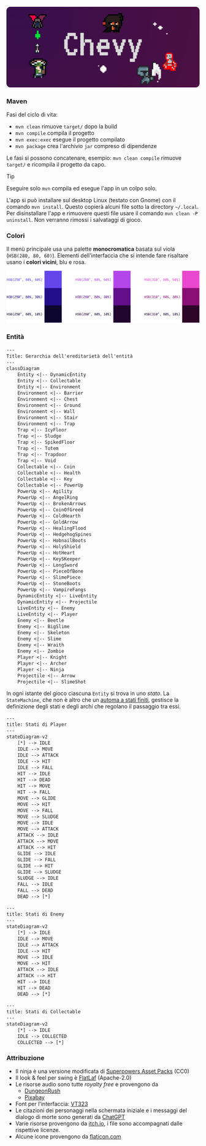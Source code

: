 ![banner](src/main/resources/banner-rounded.png)

### Maven

Fasi del ciclo di vita:

- `mvn clean` rimuove `target/` dopo la build
- `mvn compile` compila il progetto
- `mvn exec:exec` esegue il progetto compilato
- `mvn package` crea l'archivio `jar` compreso di dipendenze

Le fasi si possono concatenare, esempio: `mvn clean compile` rimuove `target/` e ricompila il progetto da capo.

> [!TIP]
> Eseguire solo `mvn` compila ed esegue l'app in un colpo solo.

L'app si può installare sul desktop Linux (testato con Gnome) con il comando `mvn install`. Questo copierà alcuni file sotto la directory
`~/.local`. Per disinstallare l'app e rimuovere questi file usare il comando `mvn clean -P uninstall`. Non verranno rimossi i salvataggi di gioco.

### Colori

Il menù principale usa una palette **monocromatica** basata sul viola (`HSB(280, 80, 60)`). Elementi dell'interfaccia
che si intende fare risaltare usano i **colori vicini**, blu e rosa.

![Palette image](src/main/resources/style/palette.png)

### Entità

```mermaid
---
Title: Gerarchia dell'ereditarietà dell'entità
---
classDiagram
    Entity <|-- DynamicEntity
    Entity <|-- Collectable
    Entity <|-- Environment
    Environment <|-- Barrier
    Environment <|-- Chest
    Environment <|-- Ground
    Environment <|-- Wall
    Environment <|-- Stair
    Environment <|-- Trap
    Trap <|-- IcyFloor
    Trap <|-- Sludge
    Trap <|-- SpikedFloor
    Trap <|-- Totem
    Trap <|-- Trapdoor
    Trap <|-- Void
    Collectable <|-- Coin
    Collectable <|-- Health
    Collectable <|-- Key
    Collectable <|-- PowerUp
    PowerUp <|-- Agility
    PowerUp <|-- AngelRing
    PowerUp <|-- BrokenArrows
    PowerUp <|-- CoinOfGreed
    PowerUp <|-- ColdHearth
    PowerUp <|-- GoldArrow
    PowerUp <|-- HealingFlood
    PowerUp <|-- HedgehogSpines
    PowerUp <|-- HobnailBoots
    PowerUp <|-- HolyShield
    PowerUp <|-- HotHeart
    PowerUp <|-- KeySKeeper
    PowerUp <|-- LongSword
    PowerUp <|-- PieceOfBone
    PowerUp <|-- SlimePiece
    PowerUp <|-- StoneBoots
    PowerUp <|-- VampireFangs
    DynamicEntity <|-- LiveEntity
    DynamicEntity <|-- Projectile
    LiveEntity <|-- Enemy
    LiveEntity <|-- Player
    Enemy <|-- Beetle
    Enemy <|-- BigSlime
    Enemy <|-- Skeleton
    Enemy <|-- Slime
    Enemy <|-- Wraith
    Enemy <|-- Zombie
    Player <|-- Knight
    Player <|-- Archer
    Player <|-- Ninja
    Projectile <|-- Arrow
    Projectile <|-- SlimeShot
```

In ogni istante del gioco ciascuna `Entity` si trova in uno _stato_. La `StateMachine`, che non è altro che
un [automa a stati finiti](https://it.wikipedia.org/wiki/Automa_a_stati_finiti), gestisce la definizione degli stati e
degli archi che regolano il passaggio tra essi.

```mermaid
---
title: Stati di Player
---
stateDiagram-v2
    [*] --> IDLE
    IDLE --> MOVE
    IDLE --> ATTACK
    IDLE --> HIT
    IDLE --> FALL
    HIT --> IDLE
    HIT --> DEAD
    HIT --> MOVE
    HIT --> FALL
    MOVE --> GLIDE
    MOVE --> HIT
    MOVE --> FALL
    MOVE --> SLUDGE
    MOVE --> IDLE
    MOVE --> ATTACK
    ATTACK --> IDLE
    ATTACK --> MOVE
    ATTACK --> HIT
    GLIDE --> IDLE
    GLIDE --> FALL
    GLIDE --> HIT
    GLIDE --> SLUDGE
    SLUDGE --> IDLE
    FALL --> IDLE
    FALL --> DEAD
    DEAD --> [*]
```

```mermaid
---
title: Stati di Enemy
---
stateDiagram-v2
    [*] --> IDLE
    IDLE --> MOVE
    IDLE --> ATTACK
    IDLE --> HIT
    MOVE --> IDLE
    MOVE --> HIT
    ATTACK --> IDLE
    ATTACK --> HIT
    HIT --> IDLE
    HIT --> DEAD
    DEAD --> [*]
```

```mermaid
---
title: Stati di Collectable
---
stateDiagram-v2
    [*] --> IDLE
    IDLE --> COLLECTED
    COLLECTED --> [*]
```

### Attribuzione

- Il ninja è una versione modificata
  di [Superpowers Asset Packs](https://github.com/sparklinlabs/superpowers-asset-packs) (CC0)
- Il look & feel per swing è [FlatLaf](https://www.formdev.com/flatlaf/) (Apache-2.0)
- Le risorse audio sono tutte _royalty free_ e provengono da
    - [DungeonRush](https://github.com/rapiz1/DungeonRush/tree/master/res/audio)
    - [Pixabay](https://pixabay.com/)
- Font per l'interfaccia: [VT323](https://fonts.google.com/specimen/VT323)
- Le citazioni dei personaggi nella schermata iniziale e i messaggi del dialogo di morte sono generati
  da [ChatGPT](https://chatgpt.com/)
- Varie risorse provengono da [itch.io](https://itch.io/gameView-assets), i file sono accompagnati dalle rispettive
  licenze.
- Alcune icone provengono da [flaticon.com](https://www.flaticon.com)
